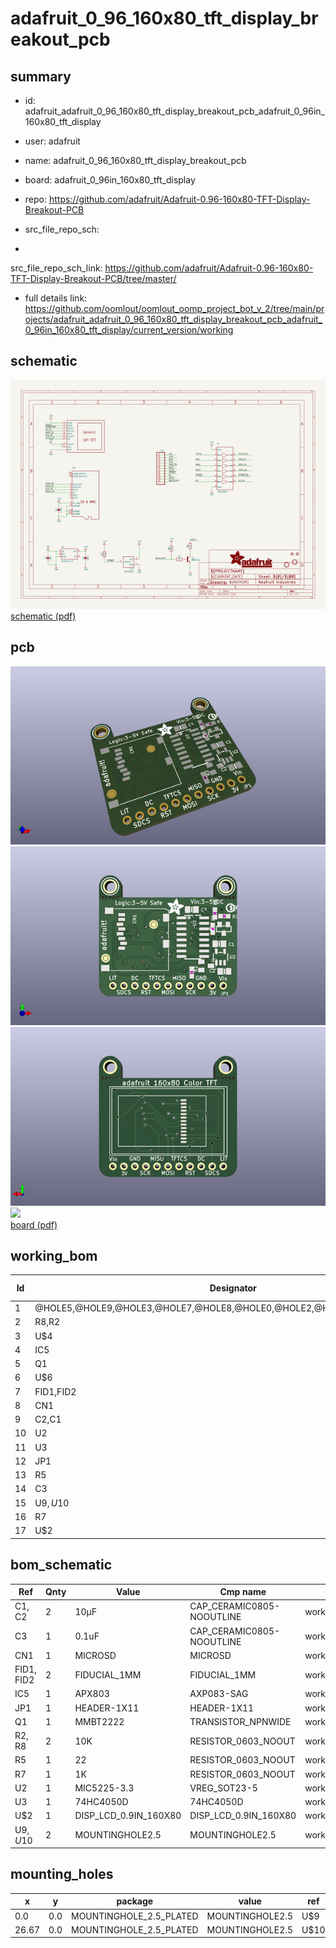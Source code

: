 # adafruit_0_96_160x80_tft_display_breakout_pcb
 
## summary 
* id: adafruit_adafruit_0_96_160x80_tft_display_breakout_pcb_adafruit_0_96in_160x80_tft_display
* user: adafruit
* name: adafruit_0_96_160x80_tft_display_breakout_pcb
* board: adafruit_0_96in_160x80_tft_display
* repo: https://github.com/adafruit/Adafruit-0.96-160x80-TFT-Display-Breakout-PCB



* src_file_repo_sch: 
*
 src_file_repo_sch_link: https://github.com/adafruit/Adafruit-0.96-160x80-TFT-Display-Breakout-PCB/tree/master/
* full details link: https://github.com/oomlout/oomlout_oomp_project_bot_v_2/tree/main/projects/adafruit_adafruit_0_96_160x80_tft_display_breakout_pcb_adafruit_0_96in_160x80_tft_display/current_version/working  

## schematic  
![](working_schematic_600.png)  
[schematic (pdf)](working_schematic.pdf)  

## pcb  
![](working_3d_600.png) 
![](working_3d_front_600.png)  
![](working_3d_back_600.png)  
![](working_600.png)  
[board (pdf)](working.pdf)  

## working_bom
| Id | Designator | Footprint | Quantity | Designation | Supplier and ref |  | None | 
| --- | --- | --- | --- | --- | --- | --- | --- | 
| 1 | @HOLE5,@HOLE9,@HOLE3,@HOLE7,@HOLE8,@HOLE0,@HOLE2,@HOLE4,@HOLE1,@HOLE6 |  | 10 |  |  |  | [''] | 
| 2 | R8,R2 | 0603-NO | 2 | 10K |  |  | [''] | 
| 3 | U$4 | ADAFRUIT_3.5MM | 1 | MICROSD |  |  | [''] | 
| 4 | IC5 | SOT23 | 1 | APX803 |  |  | [''] | 
| 5 | Q1 | SOT23-WIDE | 1 | MMBT2222 |  |  | [''] | 
| 6 | U$6 | PCBFEAT-REV-040 | 1 |  |  |  | [''] | 
| 7 | FID1,FID2 | FIDUCIAL_1MM | 2 | FIDUCIAL_1MM |  |  | [''] | 
| 8 | CN1 | MICROSD | 1 |  |  |  | [''] | 
| 9 | C2,C1 | 0805-NO | 2 | 10µF |  |  | [''] | 
| 10 | U2 | SOT23-5 | 1 | MIC5225-3.3 |  |  | [''] | 
| 11 | U3 | SOIC16 | 1 | 74HC4050D |  |  | [''] | 
| 12 | JP1 | 1X11_ROUND | 1 |  |  |  | [''] | 
| 13 | R5 | 0603-NO | 1 | 22 |  |  | [''] | 
| 14 | C3 | 0805-NO | 1 | 0.1uF |  |  | [''] | 
| 15 | U$9,U$10 | MOUNTINGHOLE_2.5_PLATED | 2 | MOUNTINGHOLE2.5 |  |  | [''] | 
| 16 | R7 | 0603-NO | 1 | 1K |  |  | [''] | 
| 17 | U$2 | TFT_0.96IN_160X80 | 1 | DISP_LCD_0.9IN_160X80 |  |  | [''] | 


## bom_schematic
| Ref | Qnty | Value | Cmp name | Footprint | Description | Vendor | DNP | 
| --- | --- | --- | --- | --- | --- | --- | --- | 
| C1, C2 | 2 | 10µF | CAP_CERAMIC0805-NOOUTLINE | working:0805-NO |  |  |  | 
| C3 | 1 | 0.1uF | CAP_CERAMIC0805-NOOUTLINE | working:0805-NO |  |  |  | 
| CN1 | 1 | MICROSD | MICROSD | working:MICROSD |  |  |  | 
| FID1, FID2 | 2 | FIDUCIAL_1MM | FIDUCIAL_1MM | working:FIDUCIAL_1MM |  |  |  | 
| IC5 | 1 | APX803 | AXP083-SAG | working:SOT23 |  |  |  | 
| JP1 | 1 | HEADER-1X11 | HEADER-1X11 | working:1X11_ROUND |  |  |  | 
| Q1 | 1 | MMBT2222 | TRANSISTOR_NPNWIDE | working:SOT23-WIDE |  |  |  | 
| R2, R8 | 2 | 10K | RESISTOR_0603_NOOUT | working:0603-NO |  |  |  | 
| R5 | 1 | 22 | RESISTOR_0603_NOOUT | working:0603-NO |  |  |  | 
| R7 | 1 | 1K | RESISTOR_0603_NOOUT | working:0603-NO |  |  |  | 
| U2 | 1 | MIC5225-3.3 | VREG_SOT23-5 | working:SOT23-5 |  |  |  | 
| U3 | 1 | 74HC4050D | 74HC4050D | working:SOIC16 |  |  |  | 
| U$2 | 1 | DISP_LCD_0.9IN_160X80 | DISP_LCD_0.9IN_160X80 | working:TFT_0.96IN_160X80 |  |  |  | 
| U$9, U$10 | 2 | MOUNTINGHOLE2.5 | MOUNTINGHOLE2.5 | working:MOUNTINGHOLE_2.5_PLATED |  |  |  | 


## mounting_holes
| x | y | package | value | ref | size | 
| --- | --- | --- | --- | --- | --- | 
| 0.0 | 0.0 | MOUNTINGHOLE_2.5_PLATED | MOUNTINGHOLE2.5 | U$9 | m3 | 
| 26.67 | 0.0 | MOUNTINGHOLE_2.5_PLATED | MOUNTINGHOLE2.5 | U$10 | m3 | 


